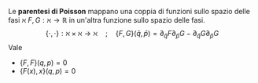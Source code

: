 Le **parentesi di Poisson** mappano una coppia di funzioni sullo spazio delle fasi $\aleph$ $F,G:\aleph \rightarrow\mathbb{R}$ in un'altra funzione sullo spazio delle fasi.
$$\{\cdot,\cdot\}: \aleph\times\aleph \rightarrow \aleph \quad;\quad\{F,G\}(\bar{q},\bar{p})=\partial_{\bar{q}}F\partial_{\bar{p}}G-\partial_{\bar{q}}G\partial_{\bar{p}}G$$
Vale
- $\{F,F\}(q,p)=0$
- $\{F(x),x\}(q,p)=0$


